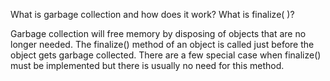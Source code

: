 What is garbage collection and how does it work? What is finalize( )?

Garbage collection will free memory by disposing of objects that are no longer needed. The finalize() method of an object is called just before the object gets garbage collected. There are a few special case when finalize() must be implemented but there is usually no need for this method.
